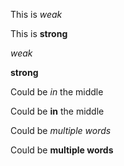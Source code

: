 This is *weak*

This is **strong**

*weak*

**strong**

Could be *in* the middle

Could be **in** the middle

Could be *multiple words*

Could be **multiple words**
